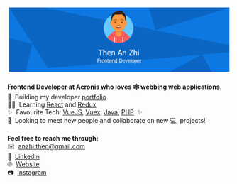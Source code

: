 ![alt text][banner]
<br>
<br>
**Frontend Developer at [Acronis][acronis] who loves 🕸️ webbing web applications.** <br>
🔧&nbsp; Building my developer [portfolio][website] <br>
👨‍💻&nbsp; Learning [React][react] and [Redux][redux] <br>
✨&nbsp; Favourite Tech: [VueJS][vuejs], [Vuex][vuex], [Java][java], [PHP][php]&nbsp; ✨ <br>
🔎&nbsp; Looking to meet new people and collaborate on new 💻&nbsp; projects!<br>
<br>
**Feel free to reach me through:** <br>
✉️&nbsp; anzhi.then@gmail.com <br>
💼&nbsp; [Linkedin][linkedin] <br>
🌐&nbsp; [Website][website] <br>
📷&nbsp; [Instagram][instagram] <br>

[acronis]: https://acronis.com
[react]: http://reactjs.org
[redux]: https://redux.js.org/
[website]: https://anzhi.then.com
[instagram]: https://instagram.com/eddietaz
[linkedin]: https://www.linkedin.com/in/then-an-zhi/
[vuejs]: https://vuejs.org/
[vuex]: https://vuex.vuejs.org/
[java]: https://www.java.com/
[php]: https://www.php.net/
[banner]: https://raw.githubusercontent.com/anzhithen/anzhithen/main/Banner.png "Here lies my banner"